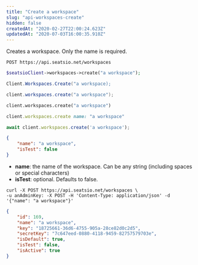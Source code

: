```yaml
---
title: "Create a workspace"
slug: "api-workspaces-create"
hidden: false
createdAt: "2020-02-27T22:00:24.623Z"
updatedAt: "2020-07-03T16:00:35.910Z"
---
```

Creates a workspace. Only the name is required.
```text
POST https://api.seatsio.net/workspaces
```
```php
$seatsioClient->workspaces->create("a workspace");
```
```csharp
Client.Workspaces.Create("a workspace);

```
```java
client.workspaces.create("a workspace");
```
```python
client.workspaces.create("a workspace")
```
```ruby
client.workspaces.create name: "a workspace"
```
```javascript
await client.workspaces.create('a workspace');

```

```json
{
    "name": "a workspace",
    "isTest": false
}
```
* **name**: the name of the workspace. Can be any string (including spaces or special characters)
* **isTest**: optional. Defaults to false.
```curl
curl -X POST https://api.seatsio.net/workspaces \
-u anAdminKey: -X POST -H 'Content-Type: application/json' -d '{"name": "a workspace"}'
```

```json
{
    "id": 169,
    "name": "a workspace",
    "key": "18725661-36d6-4755-905a-28ce82d0c2d5",
    "secretKey": "7c647eed-0880-4118-9459-82757579703e",
    "isDefault": true,
    "isTest": false,
    "isActive": true
}

```
